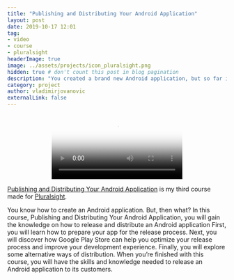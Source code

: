 ```yaml
---
title: "Publishing and Distributing Your Android Application"
layout: post
date: 2019-10-17 12:01
tag: 
- video 
- course 
- pluralsight
headerImage: true
image: ../assets/projects/icon_pluralsight.png
hidden: true # don't count this post in blog pagination
description: "You created a brand new Android application, but so far it only has one user: you. This course will teach you all that you need to know about the publishing and distributing process so that you can share your amazing app with the world."
category: project
author: vladimirjovanovic
externalLink: false
---
```


<p style="text-align: center">
    <video controls poster="../assets/projects/publishing-and-distributing-android-app-preview.png">
        <source src="../assets/projects/publishing-and-distributing-android-app-overview.mp4" type="video/mp4">
    </video> 
</p>

[Publishing and Distributing Your Android Application](https://pluralsight.pxf.io/jAq76) is my third course made for [Pluralsight](https://pluralsight.pxf.io/ebQ56).

<div class="breaker"></div>

You know how to create an Android application. But, then what? In this course, Publishing and Distributing Your Android Application, you will gain the knowledge on how to release and distribute an Android application First, you will learn how to prepare your app for the release process. Next, you will discover how Google Play Store can help you optimize your release process and improve your development experience. Finally, you will explore some alternative ways of distribution. When you’re finished with this course, you will have the skills and knowledge needed to release an Android application to its customers.

